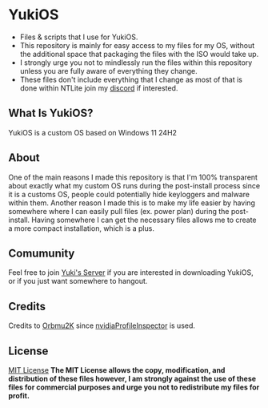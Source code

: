 # YukiOS
+ Files &amp; scripts that I use for YukiOS.
+ This repository is mainly for easy access to my files for my OS, without the additional space that packaging the files with the ISO would take up.
+ I strongly urge you not to mindlessly run the files within this repository unless you are fully aware of everything they change.
+ These files don't include everything that I change as most of that is done within NTLite join my [discord](https://discord.gg/5Pe59Nsd) if interested.

## What Is YukiOS?
YukiOS is a custom OS based on Windows 11 24H2

## About
One of the main reasons I made this repository is that I'm 100% transparent about exactly what my custom OS runs during the post-install process since it is a customs OS, people could potentially hide keyloggers and malware within them. Another reason I made this is to make my life easier by having somewhere where I can easily pull files (ex. power plan) during the post-install. Having somewhere I can get the necessary files allows me to create a more compact installation, which is a plus.

## Comumunity
Feel free to join [Yuki's Server](https://discord.gg/5Pe59Nsd) if you are interested in downloading YukiOS, or if you just want somewhere to hangout.

## Credits
Credits to [Orbmu2K](https://github.com/Orbmu2k) since [nvidiaProfileInspector](https://github.com/Orbmu2k/nvidiaProfileInspector) is used.

## License
[MIT License](LICENSE)
**The MIT License allows the copy, modification, and distribution of these files however, I am strongly against the use of these files for commercial purposes and urge you not to redistribute my files for profit.**
